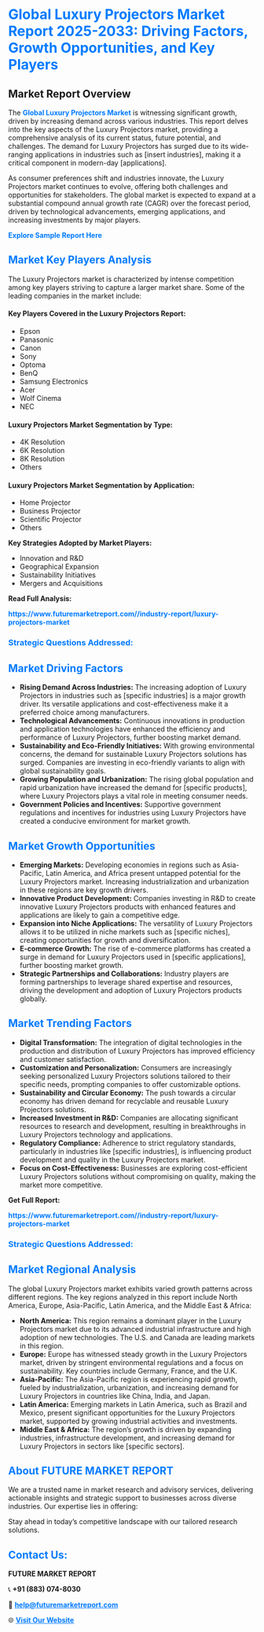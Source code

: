 <h1 style="color: #007BFF;">Global Luxury Projectors Market Report 2025-2033: Driving Factors, Growth Opportunities, and Key Players</h1>

<section id="overview">
<h2>Market Report Overview</h2>
<p>The <a href="https://www.futuremarketreport.com//industry-report/luxury-projectors-market" style="color: #007BFF; text-decoration: none;"><strong>Global Luxury Projectors Market</strong></a> is witnessing significant growth, driven by increasing demand across various industries. This report delves into the key aspects of the Luxury Projectors market, providing a comprehensive analysis of its current status, future potential, and challenges. The demand for Luxury Projectors has surged due to its wide-ranging applications in industries such as [insert industries], making it a critical component in modern-day [applications].</p>
<p>As consumer preferences shift and industries innovate, the Luxury Projectors market continues to evolve, offering both challenges and opportunities for stakeholders. The global market is expected to expand at a substantial compound annual growth rate (CAGR) over the forecast period, driven by technological advancements, emerging applications, and increasing investments by major players.</p>
</section>

<section id="overview">
<p><a href="https://www.futuremarketreport.com//request-sample/reportId=76631" style="color: #007BFF; text-decoration: none;"><strong>Explore Sample Report Here</strong></a></p>
</section>

<section id="key-players">
<h2 style="color: #007BFF;">Market Key Players Analysis</h2>
<p>The Luxury Projectors market is characterized by intense competition among key players striving to capture a larger market share. Some of the leading companies in the market include:</p>
<h4>Key Players Covered in the Luxury Projectors Report:</h4>
<ul><li>Epson</li><li>Panasonic</li><li>Canon</li><li>Sony</li><li>Optoma</li><li>BenQ</li><li>Samsung Electronics</li><li>Acer</li><li>Wolf Cinema</li><li>NEC</li></ul>
<h4>Luxury Projectors Market Segmentation by Type:</h4>
<ul><li>4K Resolution</li><li>6K Resolution</li><li>8K Resolution</li><li>Others</li></ul>

<h4>Luxury Projectors Market Segmentation by Application:</h4>
<ul><li>Home Projector</li><li>Business Projector</li><li>Scientific Projector</li><li>Others</li></ul>
<p><strong>Key Strategies Adopted by Market Players:</strong></p>
<ul>
<li>Innovation and R&D</li>
<li>Geographical Expansion</li>
<li>Sustainability Initiatives</li>
<li>Mergers and Acquisitions</li>
</ul>
</section>

<section>
<p><strong>Read Full Analysis: </strong></p><a href="https://www.futuremarketreport.com//industry-report/luxury-projectors-market" style="color: #007BFF; text-decoration: none;"><strong>https://www.futuremarketreport.com//industry-report/luxury-projectors-market</strong></a>
<h3 style="color: #007BFF;">Strategic Questions Addressed:</h3>
</section>

<section id="driving-factors">
<h2 style="color: #007BFF;">Market Driving Factors</h2>
<ul>
<li><strong>Rising Demand Across Industries:</strong> The increasing adoption of Luxury Projectors in industries such as [specific industries] is a major growth driver. Its versatile applications and cost-effectiveness make it a preferred choice among manufacturers.</li>
<li><strong>Technological Advancements:</strong> Continuous innovations in production and application technologies have enhanced the efficiency and performance of Luxury Projectors, further boosting market demand.</li>
<li><strong>Sustainability and Eco-Friendly Initiatives:</strong> With growing environmental concerns, the demand for sustainable Luxury Projectors solutions has surged. Companies are investing in eco-friendly variants to align with global sustainability goals.</li>
<li><strong>Growing Population and Urbanization:</strong> The rising global population and rapid urbanization have increased the demand for [specific products], where Luxury Projectors plays a vital role in meeting consumer needs.</li>
<li><strong>Government Policies and Incentives:</strong> Supportive government regulations and incentives for industries using Luxury Projectors have created a conducive environment for market growth.</li>
</ul>
</section>

<section id="growth-opportunities">
<h2 style="color: #007BFF;">Market Growth Opportunities</h2>
<ul>
<li><strong>Emerging Markets:</strong> Developing economies in regions such as Asia-Pacific, Latin America, and Africa present untapped potential for the Luxury Projectors market. Increasing industrialization and urbanization in these regions are key growth drivers.</li>
<li><strong>Innovative Product Development:</strong> Companies investing in R&D to create innovative Luxury Projectors products with enhanced features and applications are likely to gain a competitive edge.</li>
<li><strong>Expansion into Niche Applications:</strong> The versatility of Luxury Projectors allows it to be utilized in niche markets such as [specific niches], creating opportunities for growth and diversification.</li>
<li><strong>E-commerce Growth:</strong> The rise of e-commerce platforms has created a surge in demand for Luxury Projectors used in [specific applications], further boosting market growth.</li>
<li><strong>Strategic Partnerships and Collaborations:</strong> Industry players are forming partnerships to leverage shared expertise and resources, driving the development and adoption of Luxury Projectors products globally.</li>
</ul>
</section>

<section id="trending-factors">
<h2 style="color: #007BFF;">Market Trending Factors</h2>
<ul>
<li><strong>Digital Transformation:</strong> The integration of digital technologies in the production and distribution of Luxury Projectors has improved efficiency and customer satisfaction.</li>
<li><strong>Customization and Personalization:</strong> Consumers are increasingly seeking personalized Luxury Projectors solutions tailored to their specific needs, prompting companies to offer customizable options.</li>
<li><strong>Sustainability and Circular Economy:</strong> The push towards a circular economy has driven demand for recyclable and reusable Luxury Projectors solutions.</li>
<li><strong>Increased Investment in R&D:</strong> Companies are allocating significant resources to research and development, resulting in breakthroughs in Luxury Projectors technology and applications.</li>
<li><strong>Regulatory Compliance:</strong> Adherence to strict regulatory standards, particularly in industries like [specific industries], is influencing product development and quality in the Luxury Projectors market.</li>
<li><strong>Focus on Cost-Effectiveness:</strong> Businesses are exploring cost-efficient Luxury Projectors solutions without compromising on quality, making the market more competitive.</li>
</ul>
</section>

<section>
<p><strong>Get Full Report: </strong></p><a href="https://www.futuremarketreport.com//industry-report/luxury-projectors-market" style="color: #007BFF; text-decoration: none;"><strong>https://www.futuremarketreport.com//industry-report/luxury-projectors-market</strong></a>
<h3 style="color: #007BFF;">Strategic Questions Addressed:</h3>
</section>


<section id="regional-analysis">
<h2 style="color: #007BFF;">Market Regional Analysis</h2>
<p>The global Luxury Projectors market exhibits varied growth patterns across different regions. The key regions analyzed in this report include North America, Europe, Asia-Pacific, Latin America, and the Middle East & Africa:</p>
<ul>
<li><strong>North America:</strong> This region remains a dominant player in the Luxury Projectors market due to its advanced industrial infrastructure and high adoption of new technologies. The U.S. and Canada are leading markets in this region.</li>
<li><strong>Europe:</strong> Europe has witnessed steady growth in the Luxury Projectors market, driven by stringent environmental regulations and a focus on sustainability. Key countries include Germany, France, and the U.K.</li>
<li><strong>Asia-Pacific:</strong> The Asia-Pacific region is experiencing rapid growth, fueled by industrialization, urbanization, and increasing demand for Luxury Projectors in countries like China, India, and Japan.</li>
<li><strong>Latin America:</strong> Emerging markets in Latin America, such as Brazil and Mexico, present significant opportunities for the Luxury Projectors market, supported by growing industrial activities and investments.</li>
<li><strong>Middle East & Africa:</strong> The region’s growth is driven by expanding industries, infrastructure development, and increasing demand for Luxury Projectors in sectors like [specific sectors].</li>
</ul>
</section>

<footer>
<h2 style="color: #007BFF;">About FUTURE MARKET REPORT</h2>
<p>We are a trusted name in market research and advisory services, delivering actionable insights and strategic support to businesses across diverse industries. Our expertise lies in offering:</p>

<p>Stay ahead in today’s competitive landscape with our tailored research solutions.</p>

<h2 style="color: #007BFF;">Contact Us:</h2>
<p><strong>FUTURE MARKET REPORT</strong></p>
<p>📞 <strong>+91 (883) 074-8030</strong></p>
<p>📧 <strong><a href="mailto:help@futuremarketreport.com" style="color: #007BFF;">help@futuremarketreport.com</a></strong></p>
<p>🌐 <strong><a href="https://www.futuremarketreport.com/" style="color: #007BFF;">Visit Our Website</a></strong></p>
</footer>